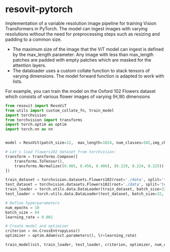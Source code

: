 # resovit-pytorch
Implementation of a variable resolution image pipeline for training Vision  Transformers in PyTorch. The model can ingest images with varying resolutions without the need for preprocessing steps such as resizing and padding to a common size.

* The maximum size of the image that the ViT model can ingest is defined by the max_length parameter. Any image with less than max_length patches are padded with empty patches which are masked for the attention layers.
* The dataloader uses a custom collate function to stack tensors of varying dimensions. The model forward function is adapted to work with lists.

For example, you can train the model on the Oxford 102 Flowers dataset which consists of various flower images of varying (H,W) dimensions

```python
from resovit import ResoViT
from utils import custom_collate_fn, train_model
import torchvision
from torchvision import transforms
import torch.optim as optim
import torch.nn as nn


model = ResoVit(patch_size=32,  max_length=1024, num_classes=102,img_channels=3)

# Let's load flowers102 dataset from torchvision:
transform = transforms.Compose([
    transforms.ToTensor(),
    transforms.Normalize((0.485, 0.456, 0.406), (0.229, 0.224, 0.225))
])

train_dataset = torchvision.datasets.Flowers102(root='./data', split='train', transform=transform, download=True)
test_dataset = torchvision.datasets.Flowers102(root='./data', split='test', transform=transform, download=True)
train_loader = torch.utils.data.DataLoader(train_dataset, batch_size=32, shuffle=True, collate_fn=custom_collate_fn)
test_loader = torch.utils.data.DataLoader(test_dataset, batch_size=32, shuffle=False, collate_fn=custom_collate_fn)

# Define hyperparameters
num_epochs = 10
batch_size = 64
learning_rate = 0.001

# Create model and optimizer
criterion = nn.CrossEntropyLoss()
optimizer = optim.Adam(vit.parameters(), lr=learning_rate)

train_model(vit, train_loader, test_loader, criterion, optimizer, num_epochs)
```


